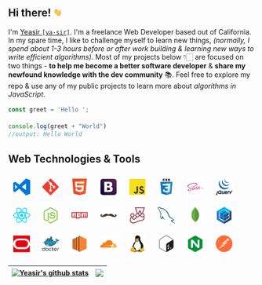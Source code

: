 ## Hi there! <img src="./media/wave.webp" width="18" alt="wave">

I'm [Yeasir `[ya·sir]`](https://www.yeasirhugais.com). I'm a freelance Web Developer based out of California. In my spare time, I like to challenge myself to learn new things, _(normally, I spend about 1-3 hours before or after work building & learning new ways to write efficient algorithms)_. Most of my projects below 👇🏻 are focused on two things -  **to help me become a better software developer** & **share my newfound knowledge with the dev community** 📚. Feel free to explore my repo & use any of my public projects to learn more about _algorithms in JavaScript_.

```javascript
const greet = 'Hello ';

console.log(greet + "World")
//output: Hello World
```

## Web Technologies & Tools

[<img width="35" vspace="10" hspace="10" src="./media/vscode.png" alt="vs code" />](https://code.visualstudio.com/)
[<img width="35" vspace="10" hspace="10" src="./media/git.png" alt="git technology" />](https://git-scm.com/)
[<img width="35" vspace="10" hspace="10" src="./media/html5.png" alt="html 5" />](https://github.com/yeasir01)
[<img width="35" vspace="10" hspace="10" src="./media/bootstrap.png" alt="bootstrap" />](https://getbootstrap.com/)
[<img width="35" vspace="10" hspace="10" src="./media/javascript.png" alt="javascript" />](https://www.ecma-international.org/)
[<img width="35" vspace="10" hspace="10" src="./media/css3.png" alt="css 3" />](https://github.com/yeasir01)
[<img width="35" vspace="10" hspace="10" src="./media/sass.png" alt="sass" />](https://sass-lang.com/)
[<img width="35" vspace="10" hspace="10" src="./media/jquery.png" alt="jquery" />](https://jquery.com/)
[<img width="35" vspace="10" hspace="10" src="./media/react.png" alt="react" />](https://reactjs.org/)
[<img width="35" vspace="10" hspace="10" src="./media/nodejs.png" alt="node js" />](https://nodejs.org/)
[<img width="35" vspace="10" hspace="10" src="./media/npm.png" alt="node package manager" />](https://www.npmjs.com/)
[<img width="35" vspace="10" hspace="10" src="./media/handlebars.png" alt="handlebars js" />](https://handlebarsjs.com/)
[<img width="35" vspace="10" hspace="10" src="./media/jest.png" alt="jest" />](https://jestjs.io/)
[<img width="35" vspace="10" hspace="10" src="./media/mysql.png" alt="mysql" />](https://www.mysql.com/)
[<img width="35" vspace="10" hspace="10" src="./media/mongodb.png" alt="mongo db" />](https://www.mongodb.com/)
[<img width="35" vspace="10" hspace="10" src="./media/sequelize.png" alt="sequelize orm" />](https://sequelize.org/)
[<img width="35" vspace="10" hspace="10" src="./media/oracle.png" alt="oracle cloud" />](https://www.oracle.com/cloud/)
[<img width="35" vspace="10" hspace="10" src="./media/docker.png" alt="docker" />](https://www.docker.com/)
[<img width="35" vspace="10" hspace="10" src="./media/ec2.png" alt="aws ec2" />](https://aws.amazon.com/ec2/)
[<img width="35" vspace="10" hspace="10" src="./media/cloudflare.png" alt="cloudflare" />](https://www.cloudflare.com/)
[<img width="35" vspace="10" hspace="10" src="./media/linux.png" alt="linux" />](https://linuxfoundation.org/)
[<img width="35" vspace="10" hspace="10" src="./media/bash.png" alt="bash" />](https://github.com/yeasir01)
[<img width="35" vspace="10" hspace="10" src="./media/nginx.png" alt="nginx" />](https://www.nginx.com/)
[<img width="35" vspace="10" hspace="10" src="./media/postman.png" alt="postman" />](https://www.postman.com/)

| <a href="https://github.com/yeasir01"><img align="center" src="https://github-readme-stats.vercel.app/api?username=yeasir01&show_icons=true&include_all_commits=true&theme=transparent&hide_border=true" alt="Yeasir's github stats" /></a> | <a href="https://github.com/yeasir01/github-readme-stats"><img height=197 align="center" src="https://github-readme-stats.vercel.app/api/top-langs/?username=yeasir01&layout=compact&theme=transparent&hide_border=true" /></a> |
| ------------- | ------------- |

<!-- <a href="https://github.com/yeasir01">
  <img height=200 align="center" src="https://github-readme-stats.vercel.app/api?username=yeasir01&theme=transparent&include_all_commits=true" />
</a>
<a href="https://github.com/yeasir01">
  <img height=200 align="center" src="https://github-readme-stats.vercel.app/api/top-langs/?username=yeasir01&theme=transparent&layout=compact" />
</a> -->